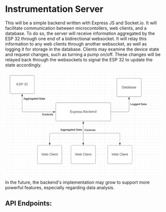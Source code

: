# Instrumentation Server
This will be a simple backend written with Express JS and Socket.io. It will facilitate communication between microcontollers, web clients, and a database. To do so, the server will receive information aggregated by the ESP 32 through one end of a bidirectional websocket. It will relay this information to any web clients through another websocket, as well as logging it for storage in the database. Clients may examine the device state and request changes, such as turning a pump on/off. These changes will be relayed back through the websockets to signal the ESP 32 to update the state accordingly. 

![Server Diagram](server-diagram.png "Server Diagram")

In the future, the backend's implementation may grow to support more powerful features, especially regarding data analysis.

## API Endpoints:
